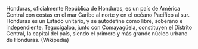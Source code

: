 Honduras, oficialmente República de Honduras, es un país de América Central con costas en el mar Caribe al norte y en el océano Pacífico al sur.​ Honduras es un Estado unitario, y se autodefine como libre, soberano e independiente. Tegucigalpa, junto con Comayagüela, constituyen el Distrito Central, la capital del país, siendo el primero y más grande núcleo urbano de Honduras. (Wikipedia)
